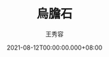 ---
issue: 441
title: 烏膽石
author: 王秀容
date: 2021-08-12T00:00:00.000+08:00
topic: 生活
difficulty: 1
wikidata: Q131449296
wikidata_link: https://www.wikidata.org/wiki/Q131449296
---